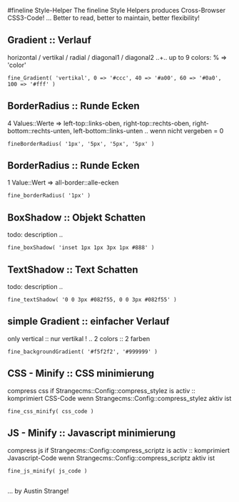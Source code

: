 #fineline Style-Helper
The fineline Style Helpers produces Cross-Browser CSS3-Code! ... Better to read, better to maintain, better flexibility!

##	Gradient :: Verlauf 	
horizontal / vertikal / radial / diagonal1 / diagonal2 ..+.. up to 9 colors:  % => 'color'
	
	fine_Gradient( 'vertikal', 0 => '#ccc', 40 => '#a00', 60 => '#0a0', 100 => '#fff' )


##	BorderRadius :: Runde Ecken
4 Values::Werte => left-top::links-oben, right-top::rechts-oben, right-bottom::rechts-unten, left-bottom::links-unten .. wenn nicht vergeben = 0
	
	fineBorderRadius( '1px', '5px', '5px', '5px' )


##	BorderRadius :: Runde Ecken
1 Value::Wert => all-border::alle-ecken
	
	fine_borderRadius( '1px' )


##	BoxShadow :: Objekt Schatten
todo: description .. 
	
	fine_boxShadow( 'inset 1px 1px 3px 1px #888' )


##	TextShadow :: Text Schatten
todo: description .. 
	
	fine_textShadow( '0 0 3px #082f55, 0 0 3px #082f55' )


##	simple Gradient :: einfacher Verlauf
only vertical :: nur vertikal ! .. 2 colors :: 2 farben
	
	fine_backgroundGradient( '#f5f2f2', '#999999' )


##	CSS - Minify :: CSS minimierung
compress css if Strangecms::Config::compress_stylez is activ :: komprimiert CSS-Code wenn Strangecms::Config::compress_stylez aktiv ist
	
	fine_css_minify( css_code )


##	JS - Minify :: Javascript minimierung
compress js if Strangecms::Config::compress_scriptz is activ :: komprimiert Javascript-Code wenn Strangecms::Config::compress_scriptz aktiv ist
	
	fine_js_minify( js_code )




##	
... by Austin Strange!